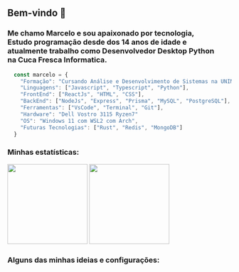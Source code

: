<h2>Bem-vindo 🙌</h2>
<h3>
  Me chamo Marcelo e sou apaixonado por tecnologia, <br/>
  Estudo programação desde dos 14 anos de idade e <br/>
  atualmente trabalho como Desenvolvedor Desktop Python <br/>
  na Cuca Fresca Informatica.
</h3>

```javascript
  const marcelo = {
    "Formação": "Cursando Análise e Desenvolvimento de Sistemas na UNIMAR",
    "Linguagens": ["Javascript", "Typescript", "Python"],
    "FrontEnd": ["ReactJs", "HTML", "CSS"],
    "BackEnd": ["NodeJs", "Express", "Prisma", "MySQL", "PostgreSQL"],
    "Ferramentas": ["VsCode", "Terminal", "Git"],
    "Hardware": "Dell Vostro 3115 Ryzen7"
    "OS": "Windows 11 com WSL2 com Arch",
    "Futuras Tecnologias": ["Rust", "Redis", "MongoDB"]
  }
```

<h3>Minhas estatísticas: </h3>
<div>
  <img  height="180em" src="https://github-readme-stats.vercel.app/api?username=Marcelo-maga&show_icons=true&theme=tokyonight&include_all_commits=true&count_private=true" />
  <img  height="180em" src="https://github-readme-stats.vercel.app/api/top-langs/?username=Marcelo-maga&layout=compact&theme=tokyonight" />
<div>

<h3>Alguns das minhas ideias e configurações: </h3>